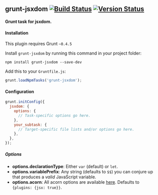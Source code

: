 ## grunt-jsxdom [![Build Status](https://travis-ci.org/treycordova/grunt-jsxdom.svg?branch=master)](https://travis-ci.org/treycordova/grunt-jsxdom) [![Version Status](https://img.shields.io/npm/v/jsxdom-grunt.svg)](https://www.npmjs.org/package/grunt-jsxdom)
#### Grunt task for jsxdom.

#### Installation
This plugin requires Grunt `~0.4.5`

Install `grunt-jsxdom` by running this command in your project folder:
```shell
npm install grunt-jsxdom --save-dev
```

Add this to your `Gruntfile.js`:
```js
grunt.loadNpmTasks('grunt-jsxdom');
```

#### Configuration
```js
grunt.initConfig({
  jsxdom: {
    options: {
      // Task-specific options go here.
    },
    your_subtask: {
      // Target-specific file lists and/or options go here.
    },
  },
});
```

##### Options
- **options.declarationType**: Either `var` (default) or `let`.
- **options.variablePrefix**: Any string (defaults to `$$`) you can conjure up that produces a _valid_ JavaScript variable.
- **options.acorn**: All acorn options are available [here](https://github.com/ternjs/acorn#main-parser). Defaults to `{plugins: {jsx: true}}`.
